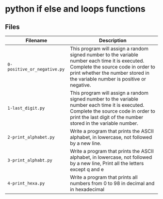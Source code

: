 # python if else and loops functions
## Files
| Filename | Description |
| -------- | ----------- |
| `0-positive_or_negative.py` | This program will assign a random signed number to the variable number each time it is executed. Complete the source code in order to print whether the number stored in the variable number is positive or negative. |
| `1-last_digit.py` | This program will assign a random signed number to the variable number each time it is executed. Complete the source code in order to print the last digit of the number stored in the variable number. |
| `2-print_alphabet.py` | Write a program that prints the ASCII alphabet, in lowercase, not followed by a new line. |
| `3-print_alphabt.py` | Write a program that prints the ASCII alphabet, in lowercase, not followed by a new line, Print all the letters except q and e |
| `4-print_hexa.py` | Write a program that prints all numbers from 0 to 98 in decimal and in hexadecimal |